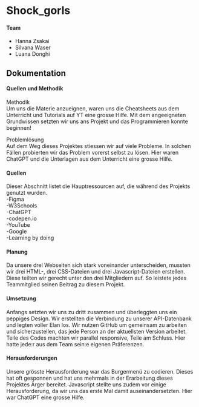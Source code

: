 # Shock_gorls

#### Team 
- Hanna Zsakai
- Silvana Waser
- Luana Donghi 

## Dokumentation


#### Quellen und Methodik

Methodik<br>
Um uns die Materie anzueignen, waren uns die Cheatsheets aus dem Unterricht und Tutorials auf YT eine grosse Hilfe. 
Mit dem angeeigneten Grundwissen setzten wir uns ans Projekt und das Programmieren konnte beginnen!

Problemlösung<br>
Auf dem Weg dieses Projektes stiessen wir auf viele Probleme. In solchen Fällen probierten wir das Problem vorerst selbst zu lösen. Hier waren ChatGPT und die Unterlagen aus dem Unterricht eine grosse Hilfe.


#### Quellen

Dieser Abschnitt listet die Hauptressourcen auf, die während des Projekts genutzt wurden. <br>
-Figma <br>
-W3Schools <br>
-ChatGPT  <br>
-codepen.io <br>
-YouTube <br>
-Google <br>
-Learning by doing <br>


#### Planung
Da unsere drei Webseiten sich stark voneinander unterscheiden, mussten wir drei HTML-, drei CSS-Dateien und drei Javascript-Dateien erstellen. Diese teilten wir gerecht unter den drei Mitgliedern auf. So leistete jedes Teammitglied seinen Beitrag zu diesem Projekt. 

#### Umsetzung
Anfangs setzten wir uns zu dritt zusammen und überleggten uns ein peppiges Design. Wir erstellten die Verbindung zu unserer API-Datenbank und legten voller Elan los. Wir nutzen GitHub um gemeinsam zu arbeiten und sicherzustellen, das jede Person an der aktuellsten Version arbeitet. 
Teile des Codes machten wir parallel responsive, Teile am Schluss. Hier hatte jede:r aus dem Team sein:e eigenen Präferenzen.


#### Herausforderungen
Unsere grösste Herausforderung war das Burgermenü zu codieren. Dieses hat oft gesponnen und hat uns mehrmals in der Erarbeitung dieses Projektes Ärger bereitet. 
Javascript stellte uns zudem vor einige Herausforderung, da wir uns das erste Mal damit auseinandersetzten. Hier war ChatGPT eine grosse Hilfe.